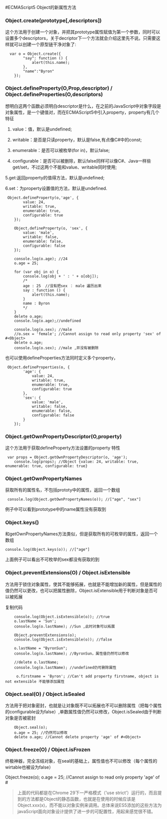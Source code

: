 #ECMAScript5 Object的新属性方法


### Object.create(prototype[,descriptors])
  
   这个方法用于创建一个对象，并把其prototype属性赋值为第一个参数，同时可以设置多个descriptors，关于decriptor下一个方法就会介绍这里先不说。只需要这样就可以创建一个原型链干净对象了:


      var o = Object.create({
            "say": function () {
                alert(this.name);
            },
            "name":"Byron"
        });

###  Object.defineProperty(O,Prop,descriptor) / Object.defineProperties(O,descriptors)

想明白这两个函数必须明白descriptor是什么，在之前的JavaScript中对象字段是对象属性，是一个键值对，而在ECMAScript5中引入property，property有几个特征

1. value：值，默认是undefined;

2. writable：是否是只读property，默认是false,有点像C#中的const;

3. enumerable：是否可以被枚举(for in)，默认false;

4. configurable：是否可以被删除，默认false同样可以像C#、Java一样些get/set，不过这两个不能和value、writable同时使用;

5.get:返回property的值得方法，默认是undefined;

6.set：为property设置值的方法，默认是undefined.


     Object.defineProperty(o,'age', {
            value: 24,
            writable: true,
            enumerable: true,
            configurable: true
        });

        Object.defineProperty(o, 'sex', {
            value: 'male',
            writable: false,
            enumerable: false,
            configurable: false
        });

        console.log(o.age); //24
        o.age = 25;

        for (var obj in o) {
            console.log(obj + ' : ' + o[obj]);
            /*
            age : 25  //没有把sex ： male 遍历出来
            say : function () {
                alert(this.name);
            } 
            name : Byron 
            */
        }
        delete o.age;
        console.log(o.age);//undefined 

        console.log(o.sex); //male
        //o.sex = 'female'; //Cannot assign to read only property 'sex' of #<Object> 
        delete o.age; 
        console.log(o.sex); //male ,并没有被删除


也可以使用defineProperties方法同时定义多个property，


     Object.defineProperties(o, {
            'age': {
                value: 24,
                writable: true,
                enumerable: true,
                configurable: true
            },
            'sex': {
                value: 'male',
                writable: false,
                enumerable: false,
                configurable: false
            }
        });

### Object.getOwnPropertyDescriptor(O,property)

这个方法用于获取defineProperty方法设置的property 特性

     var props = Object.getOwnPropertyDescriptor(o, 'age');
        console.log(props); //Object {value: 24, writable: true, enumerable: true, configurable: true}

###  Object.getOwnPropertyNames

获取所有的属性名，不包括prototy中的属性，返回一个数组

     console.log(Object.getOwnPropertyNames(o)); //["age", "sex"]
例子中可以看到prototype中的name属性没有获取到

### Object.keys()

和getOwnPropertyNames方法类似，但是获取所有的可枚举的属性，返回一个数组

    console.log(Object.keys(o)); //["age"]
上面例子可以看出不可枚举的sex都没有获取的到

###  Object.preventExtensions(O) / Object.isExtensible
方法用于锁住对象属性，使其不能够拓展，也就是不能增加新的属性，但是属性的值仍然可以更改，也可以把属性删除，Object.isExtensible用于判断对象是否可以被拓展

复制代码

        console.log(Object.isExtensible(o)); //true
        o.lastName = 'Sun';
        console.log(o.lastName); //Sun ,此时对象可以拓展

        Object.preventExtensions(o);
        console.log(Object.isExtensible(o)); //false

        o.lastName = "ByronSun";
        console.log(o.lastName); //ByronSun，属性值仍然可以修改

        //delete o.lastName;
        console.log(o.lastName); //undefined仍可删除属性

         o.firstname = 'Byron'; //Can't add property firstname, object is not extensible 不能够添加属性
###  Object.seal(O) / Object.isSealed
方法用于把对象密封，也就是让对象既不可以拓展也不可以删除属性（把每个属性的configurable设为false）,单数属性值仍然可以修改，Object.isSealed由于判断对象是否被密封

        Object.seal(o);
        o.age = 25; //仍然可以修改
        delete o.age; //Cannot delete property 'age' of #<Object>

###  Object.freeze(O) / Object.isFrozen
终极神器，完全冻结对象，在seal的基础上，属性值也不可以修改（每个属性的wirtable也被设为false）

Object.freeze(o);
        o.age = 25; //Cannot assign to read only property 'age' of #<Object>









>上面的代码都是在Chrome 29下一严格模式（’use strict’）运行的，而且提到的方法都是Object的静态函数，也就是在使用的时候应该是Object.xxx(x)，而不能以对象实例来调用。总体来说ES5添加的这些方法为javaScript面向对象设计提供了进一步的可配置性，用起来感觉很不错。